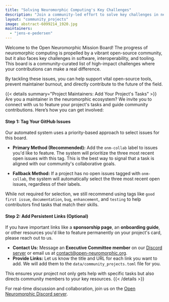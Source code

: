```yaml
---
title: "Solving Neuromorphic Computing's Key Challenges"
description: "Join a community-led effort to solve key challenges in neuromorphic computing. This mission board highlights high-impact projects where your open-source contributions can accelerate the entire field."
layout: "community_projects"
image: abstract-6099214_1920.jpg
maintainers:
  - "jens-e-pedersen"
---
```


Welcome to the Open Neuromorphic Mission Board! The progress of neuromorphic computing is propelled by a vibrant open-source community, but it also faces key challenges in software, interoperability, and tooling. This board is a community-curated list of high-impact challenges where your contributions can make a real difference.

By tackling these issues, you can help support vital open-source tools, prevent maintainer burnout, and directly contribute to the future of the field.

{{< details summary="Project Maintainers: Add Your Project's Tasks" >}}
Are you a maintainer in the neuromorphic ecosystem? We invite you to connect with us to feature your project's tasks and guide community contributions. Here’s how you can get involved:

#### Step 1: Tag Your GitHub Issues
Our automated system uses a priority-based approach to select issues for this board.

-   **Primary Method (Recommended):** Add the `onm-collab` label to issues you'd like to feature. The system will prioritize the three most recent open issues with this tag. This is the best way to signal that a task is aligned with our community's collaborative goals.

-   **Fallback Method:** If a project has no open issues tagged with `onm-collab`, the system will automatically select the three most recent open issues, regardless of their labels.

While not required for selection, we still recommend using tags like `good first issue`, `documentation`, `bug`, `enhancement`, and `testing` to help contributors find tasks that match their skills.

#### Step 2: Add Persistent Links (Optional)
If you have important links like a **sponsorship page**, an **onboarding guide**, or other resources you'd like to feature permanently on your project's card, please reach out to us.

-   **Contact Us:** Message an **Executive Committee member** on our [Discord server](https://discord.gg/aPFsSRA7Nf) or email us at [contact@open-neuromorphic.org](mailto:contact@open-neuromorphic.org).
-   **Provide Links:** Let us know the title and URL for each link you want to add. We will add them to the `data/community_projects.toml` file for you.

This ensures your project not only gets help with specific tasks but also directs community members to your key resources.
{{< /details >}}

For real-time discussion and collaboration, join us on the [Open Neuromorphic Discord server](https://discord.gg/aPFsSRA7Nf).
